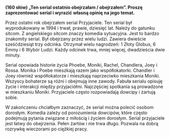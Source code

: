 **(160 słów) „Ten serial ostatnio obejrzałam / obejrzałem”. Proszę zaprezentować serial i wyrazić własną opinię na jego temat.**

Przez ostatni rok obejrzałem serial Przyjaciele.
Ten serial był wyprodukowany w 1994 i trwał, prawie, dziesięć lat.
Należy do gatunku sitcom.
Z angielskiego sitcom znaczy komedia sytuacyjna.
Jest to bardzo znakomity serial.
Był obejrzany przez wielu ludzi.
Zawiera dwieście sześćdziesiąt trzy odcinka.
Otrzymał wielu nagrodzeń: 1 Złoty Globus, 6 Emmy i 6 Wybór Ludzi.
Każdy odcinek trwa, mniej więcej, dwadzieścia dwie minuty.

Serial opowiada historie życia Phoebe, Moniki, Rachel, Chandlera, Joey i Rossa.
Monika i Poebe mieszkają razem jako współlokatorki.
Chandler i Joey również współlokatorze i mieszkają naprzeciwko mieszkania Moniki.
Wszyscy bohaterze są różni i obejmują inne zawody.
Fabuła serialu opisuję życie i interakcji między przyjaciółmi.
Najczęściej spotkania są prowadzone w mieszkaniu Moniki.
Przyjaciele często rozpowiadają dowcipy i żartują sobie.

W zakończeniu chciałbym zaznaczyć, że serial można polecić osobom dorosłym.
Komedia zależy od porozumienia dowcipów, które często podejmują pytania związane z miłością i życiem dorosłym.
Serial przyjaciele jest łatwy do obejrzenia.
Pełen żartów i nie trwa długo.
Pozwala na dobrą rozrywkę wieczorami po ciężkiej pracy.
